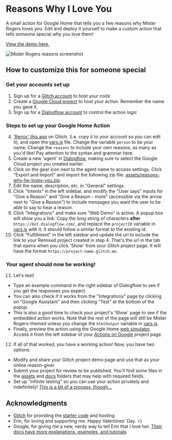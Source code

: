 # Reasons Why I Love You

A small action for Google Home that tells you a few reasons why Mister Rogers loves you. Edit and deploy it yourself to make a custom action that tells someone special why you love them!

[View the demo here.](https://reasons-why-i-love-you.glitch.me)

![Mister Rogers reasons screenshot](https://raw.githubusercontent.com/veekas/reasons-why-i-love-you/master/assets/mister-rogers-screenshot.jpeg?token=ADvHnmWPEU-874UcblVRTKmjcoiiYaTsks5ajaB_wA%3D%3D)

## How to customize this for someone special

### Get your accounts set up
 1. Sign up for a [Glitch account](https://glitch.com) to host your code
 2. Create a [Google Cloud project](https://console.cloud.google.com/project) to host your action. Remember the name you gave it.
 3. Sign up for a [Dialogflow account](https://dialogflow.com) to control the action logic

### Steps to set up your Google Home Action
4. ['Remix' this app](https://glitch.com/edit/#!/remix/reasons-why-i-love-you) on Glitch. (i.e. copy it to your account so you can edit it), and open the [vars.js](vars.js) file. Change the variable `person` to be your name. Change the `reasons` to include your own reasons, as many as you'd like! Pay attention to the syntax and grammar here.
5. Create a new 'agent' in [Dialogflow](https://console.dialogflow.com/api-client/#/newAgent), making sure to select the Google Cloud project you created earlier.
6. Click on the gear icon next to the agent name to access settings. Click "Export and Import" and import the following zip file: [assets/reasons-why-he-loves-you.zip](assets/reasons-why-he-loves-you.zip).
7. Edit the name, description, etc. in "General" settings.
8. Click "Intents" in the left sidebar, and modify the "User says" inputs for "Give a Reason" and "Give a Reason - more" (accessible via the arrow next to "Give a Reason") to include messages you want the user to be able to say to hear a reason.
9. Click "Integrations" and make sure "Web Demo" is active. A popup box will show you a link. Copy the long string of characters **after** `https://bot.dialogflow.com/`, and replace the `projectID` variable in [vars.js](vars.js) with it. It should follow a similar format to the existing id.
10. Click "Fulfillment" in the left sidebar and update the url to include the link to your Remixed project created in step 4. That's the url in the tab that opens when you click 'Show' from your Glitch project page. It will have the format `https://project-name.glitch.me`.

### Your agent should now be working!
11. Let's test!
  - Type an example command in the right sidebar of Dialogflow to see if you get the responses you expect.
  - You can also check if it works from the "Integrations" page by clicking on "Google Assistant" and then clicking "Test" at the bottom of the popup.
  - This is also a good time to check your project's 'Show' page to see if the embedded action works. Note that the rest of the page will still be Mister Rogers-themed unless you change the `htmlOutput` variable in [vars.js](vars.js).
  - Finally, preview the action using the Google Home [web simulator](https://developers.google.com/actions/tools/web-simulator). Access it from the left sidebar of your [Actions on Google](https://console.actions.google.com) project page.
12. If all of that worked, you have a working action! Now, you have two options:
  - Modify and share your Glitch project demo page and use that as your online reason-giver
  - Submit your project for review to be published. You'll find some files in the [assets](assets/) and [docs](docs/) folders that may help with required fields.
  - Set up "infinite testing" so you can use your action privately and indefinitely! [This is a bit of a process, though...](https://medium.com/google-cloud/how-to-create-a-custom-private-google-home-action-260e2c512fc)

## Acknowledgments

- [Glitch](https://glitch.com/) for providing the [starter code](https://glitch.com/~google-home) and hosting
- Erin, for loving and supporting me. Happy Valentines' Day. =)
- Google, for giving me a new, nerdy way to tell Erin that I love her. [Their docs have more explanations, examples, and tutorials](https://developers.google.com/actions/extending-the-assistant)
